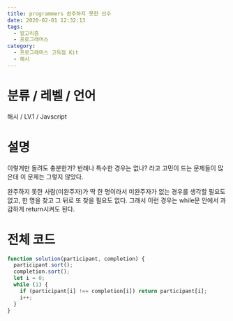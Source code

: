 ```yaml
---
title: programmers 완주하지 못한 선수
date: 2020-02-01 12:32:13
tags:
  - 알고리즘
  - 프로그래머스
category:
  - 프로그래머스 고득점 Kit
  - 해시
---
```


# 분류 / 레벨 / 언어

해시 / LV.1 / Javscript

# 설명

이렇게만 돌려도 충분한가? 반례나 특수한 경우는 없나?
라고 고민이 드는 문제들이 많은데 이 문제는 그렇지 않았다.

완주하지 못한 사람(미완주자)가 딱 한 명이라서
미완주자가 없는 경우를 생각할 필요도 없고, 한 명을 찾고 그 뒤로 또 찾을 필요도 없다.
그래서 이런 경우는 while문 안에서 과감하게 return시켜도 된다.

# 전체 코드

```javascript
function solution(participant, completion) {
  participant.sort();
  completion.sort();
  let i = 0;
  while (1) {
    if (participant[i] !== completion[i]) return participant[i];
    i++;
  }
}
```
